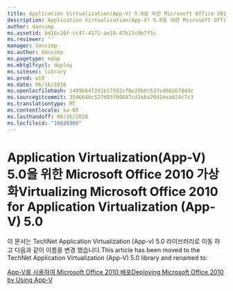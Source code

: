 ```yaml
---
title: Application Virtualization(App-V) 5.0을 위한 Microsoft Office 2010 가상화
description: Application Virtualization(App-V) 5.0을 위한 Microsoft Office 2010 가상화
author: dansimp
ms.assetid: bd16c20f-cc47-4172-ae16-47b23c9b7f5c
ms.reviewer: ''
manager: dansimp
ms.author: dansimp
ms.pagetype: mdop
ms.mktglfcycl: deploy
ms.sitesec: library
ms.prod: w10
ms.date: 06/16/2016
ms.openlocfilehash: 1489b64f2d1b17592cf8e28b0c537cd602678ddc
ms.sourcegitcommit: 354664bc527d93f80687cd2eba70d1eea024c7c3
ms.translationtype: MT
ms.contentlocale: ko-KR
ms.lasthandoff: 06/26/2020
ms.locfileid: "10826908"
---
```

# <span data-ttu-id="52ae0-103">Application Virtualization(App-V) 5.0을 위한 Microsoft Office 2010 가상화</span><span class="sxs-lookup"><span data-stu-id="52ae0-103">Virtualizing Microsoft Office 2010 for Application Virtualization (App-V) 5.0</span></span>


<span data-ttu-id="52ae0-104">이 문서는 TechNet Application Virtualization (App-v) 5.0 라이브러리로 이동 하 고 다음과 같이 이름을 변경 했습니다.</span><span class="sxs-lookup"><span data-stu-id="52ae0-104">This article has been moved to the TechNet Application Virtualization (App-V) 5.0 library and renamed to:</span></span>

[<span data-ttu-id="52ae0-105">App-V를 사용하여 Microsoft Office 2010 배포</span><span class="sxs-lookup"><span data-stu-id="52ae0-105">Deploying Microsoft Office 2010 by Using App-V</span></span>](../appv-v5/deploying-microsoft-office-2010-by-using-app-v.md)

 

 





